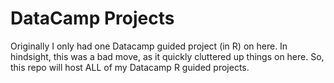 # DataCamp Projects

Originally I only had one Datacamp guided project (in R) on here.  In hindsight, this was a bad move, as it quickly cluttered up things on here.  So, this repo will host ALL of my Datacamp R guided projects.  
